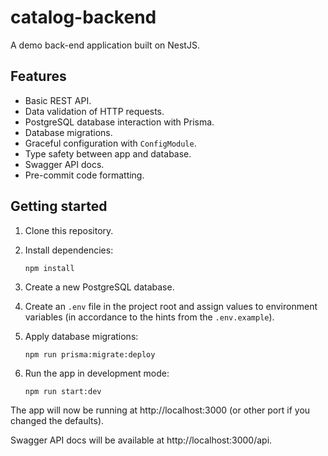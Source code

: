 # catalog-backend

A demo back-end application built on NestJS.

## Features

- Basic REST API.
- Data validation of HTTP requests.
- PostgreSQL database interaction with Prisma.
- Database migrations.
- Graceful configuration with `ConfigModule`.
- Type safety between app and database.
- Swagger API docs.
- Pre-commit code formatting.

## Getting started

1.  Clone this repository.
1.  Install dependencies:

        npm install

1.  Create a new PostgreSQL database.
1.  Create an `.env` file in the project root and assign values to environment variables (in accordance to the hints from the `.env.example`).
1.  Apply database migrations:

        npm run prisma:migrate:deploy

1.  Run the app in development mode:

        npm run start:dev

The app will now be running at http://localhost:3000 (or other port if you changed the defaults).

Swagger API docs will be available at http://localhost:3000/api.
